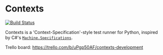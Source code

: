 Contexts
========

[![Build Status](https://travis-ci.org/benjamin-hodgson/PySpec.png?branch=master)](https://travis-ci.org/benjamin-hodgson/PySpec)

Contexts is a 'Context-Specification'-style test runner for Python, inspired by C#'s
[`Machine.Specifications`](https://github.com/machine/machine.specifications).

Trello board: https://trello.com/b/uPgp50AF/contexts-development
